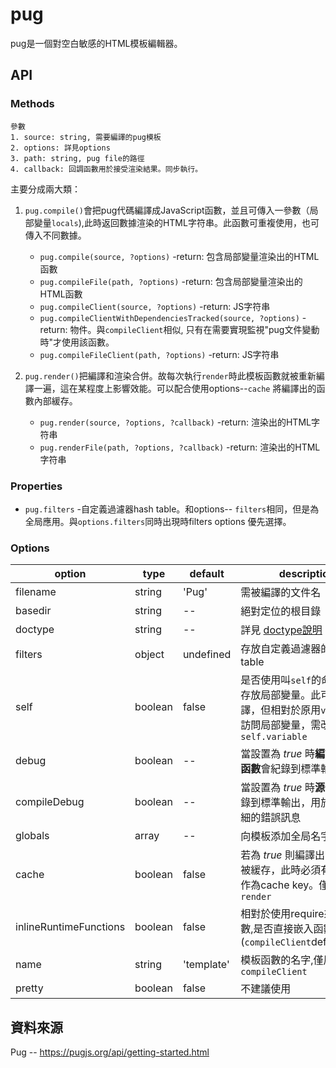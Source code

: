 # pug
pug是一個對空白敏感的HTML模板編輯器。

## API
### Methods
    參數
    1. source: string, 需要編譯的pug模板
    2. options: 詳見options
    3. path: string, pug file的路徑
    4. callback: 回調函數用於接受渲染結果。同步執行。
    
 主要分成兩大類：
1. `pug.compile()`會把pug代碼編譯成JavaScript函數，並且可傳入一參數（局部變量`locals`),此時返回數據渲染的HTML字符串。此函數可重複使用，也可傳入不同數據。
    - `pug.compile(source, ?options)` -return: 包含局部變量渲染出的HTML函數
    - `pug.compileFile(path, ?options)` -return: 包含局部變量渲染出的HTML函數
    - `pug.compileClient(source, ?options)` -return: JS字符串
    - `pug.compileClientWithDependenciesTracked(source, ?options)` -return: 物件。與`compileClient`相似, 只有在需要實現監視"pug文件變動時"才使用該函數。
    - `pug.compileFileClient(path, ?options)` -return: JS字符串

2. `pug.render()`把編譯和渲染合併。故每次執行`render`時此模板函數就被重新編譯一遍，這在某程度上影響效能。可以配合使用options--`cache` 將編譯出的函數內部緩存。
    - `pug.render(source, ?options, ?callback)` -return: 渲染出的HTML字符串
    - `pug.renderFile(path, ?options, ?callback)` -return: 渲染出的HTML字符串

### Properties
-  `pug.filters` -自定義過濾器hash table。和options-- `filters`相同，但是為全局應用。與`options.filters`同時出現時filters options 優先選擇。

### Options
option | type | default | description
-------|------|-------|------------------
filename | string | 'Pug' | 需被編譯的文件名
basedir | string | -- | 絕對定位的根目錄
doctype | string | -- | 詳見 [doctype說明](https://pugjs.org/zh-cn/language/doctype.html)
filters | object | undefined | 存放自定義過濾器的Hash table
self | boolean | false | 是否使用叫`self`的命名空間來存放局部變量。此可加速編譯，但相對於原用`variable`來訪問局部變量，需改寫成`self.variable`
debug | boolean | -- | 當設置為 *true* 時**編譯產生的函數**會紀錄到標準輸出
compileDebug | boolean | -- | 當設置為 *true* 時**源代碼**會紀錄到標準輸出，用於提供更詳細的錯誤訊息
globals | array<string> | -- | 向模板添加全局名字
cache | boolean | false | 若為 *true* 則編譯出的函數會被緩存，此時必須有`filename`作為cache key。僅用於`render`
inlineRuntimeFunctions | boolean | false | 相對於使用require來獲取函數,是否直接嵌入函數 (`compileClient`default=true)
name | string | 'template' | 模板函數的名字,僅用於`compileClient`
pretty | boolean | false | 不建議使用

 ## 資料來源
 Pug -- https://pugjs.org/api/getting-started.html
